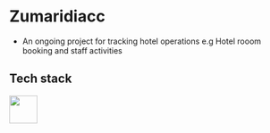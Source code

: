 # Zumaridiacc
- An ongoing project for tracking hotel operations e.g Hotel rooom booking and staff activities

## Tech stack
<p>
 <img height="50" src="https://cdn.jsdelivr.net/gh/devicons/devicon/icons/laravel/laravel-plain.svg" />
</p>          
          
